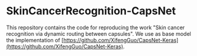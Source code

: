 # SkinCancerRecognition-CapsNet
This repository contains the code for reproducing the work "Skin cancer recognition via dynamic routing between capsules". We use as base model the implementation of [https://github.com/XifengGuo/CapsNet-Keras](https://github.com/XifengGuo/CapsNet-Keras).
